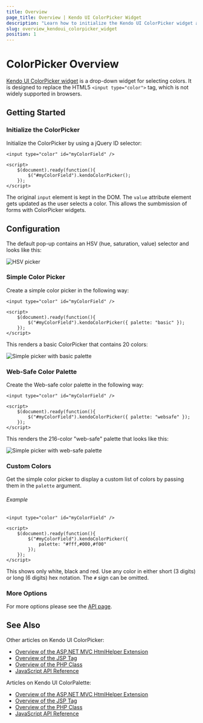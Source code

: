 ```yaml
---
title: Overview
page_title: Overview | Kendo UI ColorPicker Widget
description: "Learn how to initialize the Kendo UI ColorPicker widget and configure its options."
slug: overview_kendoui_colorpicker_widget
position: 1
---
```


# ColorPicker Overview

[Kendo UI ColorPicker widget](http://demos.telerik.com/kendo-ui/colorpicker/index) is a drop-down widget for selecting colors. It is designed to replace the HTML5 `<input type="color">` tag, which is not widely supported in browsers.

## Getting Started

### Initialize the ColorPicker 

Initialize the ColorPicker by using a jQuery ID selector:

    <input type="color" id="myColorField" />
    
    <script>
        $(document).ready(function(){
            $("#myColorField").kendoColorPicker();
        });
    </script>

The original `input` element is kept in the DOM. The `value` attribute element gets updated as the user selects a color. This allows the sumbmission of forms with ColorPicker widgets.

## Configuration

The default pop-up contains an HSV (hue, saturation, value) selector and looks like this:

![HSV picker](/web/colorpicker/hsv-dropdown.png)

### Simple Color Picker

Create a simple color picker in the following way:
    
    <input type="color" id="myColorField" />
    
    <script>
        $(document).ready(function(){
            $("#myColorField").kendoColorPicker({ palette: "basic" });
        });
    </script>

This renders a basic ColorPicker that contains 20 colors:

![Simple picker with basic palette](/web/colorpicker/simple-basic.png)

### Web-Safe Color Palette

Create the Web-safe color palette in the following way:

    <input type="color" id="myColorField" />
    
    <script>
        $(document).ready(function(){
            $("#myColorField").kendoColorPicker({ palette: "websafe" });
        });
    </script>

This renders the 216-color "web-safe" palette that looks like this:

![Simple picker with web-safe palette](/web/colorpicker/simple-web.png)

### Custom Colors

Get the simple color picker to display a custom list of colors by passing them in the `palette` argument. 

###### Example
    
    <input type="color" id="myColorField" />
    
    <script>
        $(document).ready(function(){
            $("#myColorField").kendoColorPicker({
                palette: "#fff,#000,#f00"
            });
        });
    </script>

This shows only white, black and red. Use any color in either short (3 digits) or long (6 digits) hex notation. The `#` sign can be omitted.

### More Options

For more options please see the [API page](../../api/javascript/color).

## See Also

Other articles on Kendo UI ColorPicker:

* [Overview of the ASP.NET MVC HtmlHelper Extension](/aspnet-mvc/helpers/colorpicker/overview)
* [Overview of the JSP Tag](/jsp/tags/colorpicker/overview)
* [Overview of the PHP Class](/php/widgets/colorpicker/overview) 
* [JavaScript API Reference](/api/javascript/ui/colorpicker)

Articles on Kendo UI ColorPalette:

* [Overview of the ASP.NET MVC HtmlHelper Extension](/aspnet-mvc/helpers/colorpalette/overview)
* [Overview of the JSP Tag](/jsp/tags/colorpalette/overview)
* [Overview of the PHP Class](/php/widgets/colorpalette/overview) 
* [JavaScript API Reference](/api/javascript/ui/colorpalette)